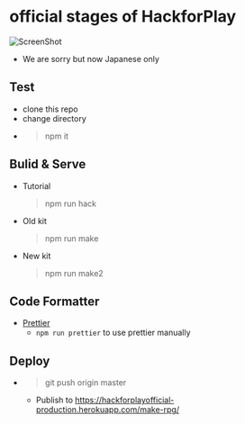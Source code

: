 # official stages of HackforPlay

![ScreenShot](https://i.gyazo.com/bd5afe9765f88241f5aad20c94a26280.png)

- We are sorry but now Japanese only

## Test

- clone this repo
- change directory
- > npm it

## Bulid & Serve

- Tutorial

  > npm run hack

- Old kit

  > npm run make

- New kit
  > npm run make2

## Code Formatter

- [Prettier](https://prettier.io)
  - `npm run prettier` to use prettier manually

## Deploy

- > git push origin master
  - Publish to https://hackforplayofficial-production.herokuapp.com/make-rpg/
